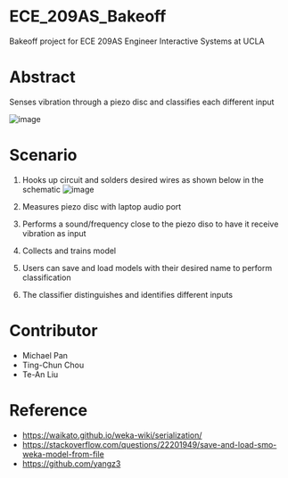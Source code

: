 # ECE_209AS_Bakeoff 
Bakeoff project for ECE 209AS Engineer Interactive Systems at UCLA

# Abstract 
Senses vibration through a piezo disc and classifies each different input

![image](https://user-images.githubusercontent.com/60951924/165001903-b39a69fb-7b37-41b1-bcdb-57dd1d40c5b6.png)

# Scenario
1. Hooks up circuit and solders desired wires as shown below in the schematic
![image](https://user-images.githubusercontent.com/60951924/165002105-1ee6bf48-280d-4a09-a6e9-0ddbe6aecd69.png)

2. Measures piezo disc with laptop audio port
3. Performs a sound/frequency close to the piezo diso to have it receive vibration as input
4. Collects and trains model 
5. Users can save and load models with their desired name to perform classification
6. The classifier distinguishes and identifies different inputs

# Contributor
* Michael Pan
* Ting-Chun Chou
* Te-An Liu 

# Reference
* https://waikato.github.io/weka-wiki/serialization/
* https://stackoverflow.com/questions/22201949/save-and-load-smo-weka-model-from-file
* https://github.com/yangz3
